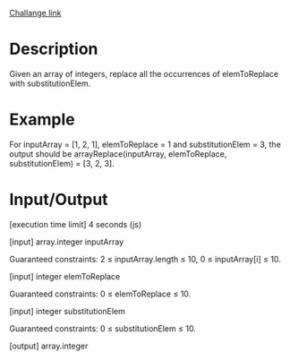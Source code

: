 [Challange link](https://codefights.com/arcade/intro/level-6/mCkmbxdMsMTjBc3Bm)
# Description
Given an array of integers, replace all the occurrences of elemToReplace with substitutionElem.

# Example

For inputArray = [1, 2, 1], elemToReplace = 1 and substitutionElem = 3, the output should be
arrayReplace(inputArray, elemToReplace, substitutionElem) = [3, 2, 3].

# Input/Output

[execution time limit] 4 seconds (js)

[input] array.integer inputArray

Guaranteed constraints:
2 ≤ inputArray.length ≤ 10,
0 ≤ inputArray[i] ≤ 10.

[input] integer elemToReplace

Guaranteed constraints:
0 ≤ elemToReplace ≤ 10.

[input] integer substitutionElem

Guaranteed constraints:
0 ≤ substitutionElem ≤ 10.

[output] array.integer